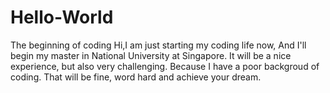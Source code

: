 # Hello-World
The beginning of coding
Hi,I am just starting my coding life now, And I'll begin my master in National University at Singapore.
It will be a nice experience, but also very challenging.
Because I have a poor backgroud of coding.
That will be fine, word hard and achieve your dream.
